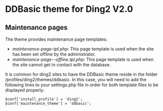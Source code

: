 # DDBasic theme for Ding2 V2.0

## Maintenance pages

The theme provides maintenance page templates:
- *maintenance-page-tpl.php*: This page template is used when the site has been set offline by the administrator. 
- *maintenance-page--offline.tpl.php*: This page template is used when the site cannot get in contact with the database.

It is common for ding2 sites to have the DDBasic theme reside in the folder /profiles/ding2/themes/ddbasic.
In this case, you will need to add the following lines to your settings.php file in order for both template 
files to be displayed properly:

    $conf['install_profile'] = 'ding2';
    $conf['maintenance_theme'] = 'ddbasic';

    